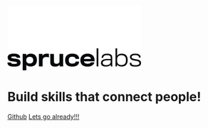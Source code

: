 ![logo](_images/sprucelabs.svg ':size=100x50')

# Build skills that connect people!

[Github](https://github.com/sprucelabsai/spruce-cli)
[Lets go already!!!](/?id=introduction)

